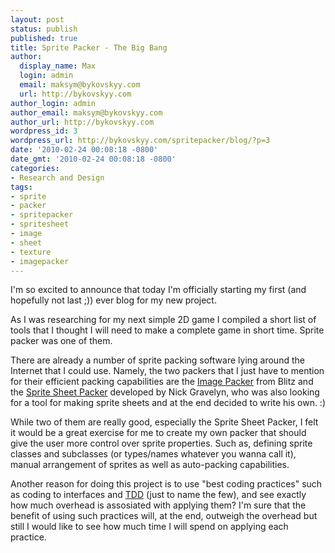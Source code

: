 ```yaml
---
layout: post
status: publish
published: true
title: Sprite Packer - The Big Bang
author:
  display_name: Max
  login: admin
  email: maksym@bykovskyy.com
  url: http://bykovskyy.com
author_login: admin
author_email: maksym@bykovskyy.com
author_url: http://bykovskyy.com
wordpress_id: 3
wordpress_url: http://bykovskyy.com/spritepacker/blog/?p=3
date: '2010-02-24 00:08:18 -0800'
date_gmt: '2010-02-24 00:08:18 -0800'
categories:
- Research and Design
tags:
- sprite
- packer
- spritepacker
- spritesheet
- image
- sheet
- texture
- imagepacker
---
```

<p>I'm so excited to announce that today I'm officially starting my first (and hopefully not last ;)) ever blog for my new project.</p>
<p>As I was researching for my next simple 2D game I compiled a short list of tools that I thought I will need to make a complete game in short time. Sprite packer was one of them.</p>
<p>There are already a number of sprite packing software lying around the Internet that I could use. Namely, the two packers that I just have to mention for their efficient packing capabilities are the <a href="http://www.blitzbasic.com/Community/posts.php?topic=30518" target="_blank">Image Packer</a> from Blitz and the <a href="http://nickgravelyn.com/2009/10/sprite-sheet-packer-tool/" target="_blank">Sprite Sheet Packer</a> developed by Nick Gravelyn, who was also looking for a tool for making sprite sheets and at the end decided to write his own. :)</p>
<p>While two of them are really good, especially the Sprite Sheet Packer, I felt it would be a great exercise for me to create my own packer that should give the user more control over sprite properties. Such as, defining sprite classes and subclasses (or types/names whatever you wanna call it), manual arrangement of sprites as well as auto-packing capabilities.</p>
<p>Another reason for doing this project is to use "best coding practices" such as coding to interfaces and <a href="http://en.wikipedia.org/wiki/Test-driven_development" target="_blank">TDD</a> (just to name the few), and see exactly how much overhead is assosiated with applying them? I'm sure that the benefit of using such practices will, at the end, outweigh the overhead but still I would like to see how much time I will spend on applying each practice.</p>
